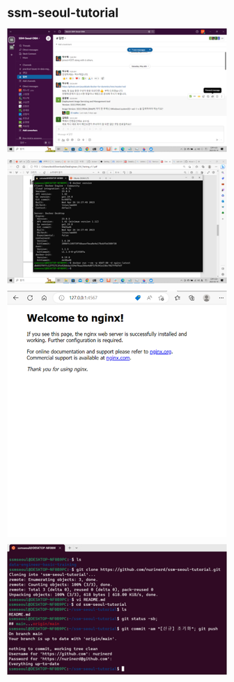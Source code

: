 # ssm-seoul-tutorial
![ssm-seoul](slack.png)

![ssm-seoul_01](docker.png)

![ssm-seoul_02](nginx.png)

![ssm-seoul_03](git_clone_push.png)
